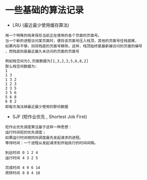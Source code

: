 # 一些基础的算法记录

- LRU (最近最少使用缓存算法)
```
用一个特殊的栈来保存当前正在使用的各个页面的页面号。
当一个新的进程访问某页面时，便将该页面号压入栈顶，其他的页面号往栈底移，
如果内存不够，则将栈底的页面号移除。这样，栈顶始终是最新被访问的页面的编号
，而栈底则是最近最久未访问的页面的页面号

例如栈空间为3,页面数据为[1,3,2,3,5,6,8,2]
那么栈空间数据为:
1
1 3
1 3 2
1 2 3
2 3 5
3 5 6
5 6 8
6 8 2
即每次淘汰掉最近最少使用的那份数据
```

- SJF (短作业优先 , Shortest Job First)
```
短作业优先调度算法基于这样一种思想： 
运行时间短的优先调度； 
如果运行时间相同则调度最先发起请求的进程。 
等待时间：一个进程从发起请求到开始执行的时间间隔。 

到达时间 0 1 2 4
运行时间 4 3 2 5

完成时间 4 9 6 14
周转时间 0 8 4 10
```
